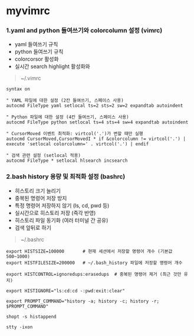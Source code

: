 # myvimrc

### 1.yaml and python 들여쓰기와 colorcolumn 설정 (vimrc)
- yaml 들여쓰기 규칙
- python 들여쓰기 규칙
- colorcorsor 활성화
- 실시간 search highlight 활성화와
> ~/.vimrc
```
syntax on

" YAML 파일에 대한 설정 (2칸 들여쓰기, 스페이스 사용)
autocmd FileType yaml setlocal ts=2 sts=2 sw=2 expandtab autoindent

" Python 파일에 대한 설정 (4칸 들여쓰기, 스페이스 사용)
autocmd FileType python setlocal ts=4 sts=4 sw=4 expandtab autoindent

" CursorMoved 이벤트 최적화: virtcol('.')가 변할 때만 실행
autocmd CursorMoved,CursorMovedI * if &colorcolumn != virtcol('.') | execute 'setlocal colorcolumn=' . virtcol('.') | endif

" 검색 관련 설정 (setlocal 적용)
autocmd FileType * setlocal hlsearch incsearch
```

### 2.bash history 용량 및 최적화 설정 (bashrc)
- 히스토리 크기 늘리기
- 중복된 명령어 저장 방지
- 특정 명령어 저장하지 않기 (ls, cd, pwd 등)
- 실시간으로 히스토리 저장 (즉각 반영)
- 히스토리 파일 동기화 (여러 터미널 간 공유)
- 검색 앞뒤로 하기
> ~/.bashrc
```
export HISTSIZE=100000       # 현재 세션에서 저장할 명령어 개수 (기본값 500~1000)
export HISTFILESIZE=200000   # ~/.bash_history 파일에 저장할 명령어 개수

export HISTCONTROL=ignoredups:erasedups  # 중복된 명령어 제거 (최근 것만 유지)

export HISTIGNORE="ls:cd:cd -:pwd:exit:clear"

export PROMPT_COMMAND="history -a; history -c; history -r; $PROMPT_COMMAND"

shopt -s histappend

stty -ixon
```
